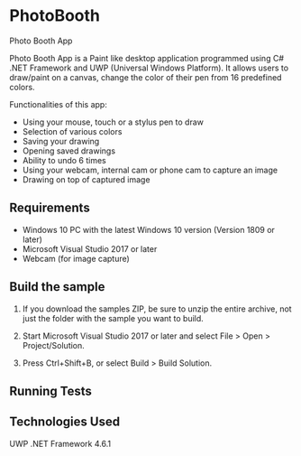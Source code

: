 # PhotoBooth
Photo Booth App

Photo Booth App is a Paint like desktop application programmed using C# .NET Framework and UWP (Universal Windows Platform). 
It allows users to draw/paint on a canvas, change the color of their pen from 16 predefined colors. 

Functionalities of this app:
<ul>
<li>Using your mouse, touch or a stylus pen to draw</li>

<li>Selection of various colors</li>

<li>Saving your drawing</li>

<li>Opening saved drawings</li>

<li>Ability to undo 6 times</li>

<li>Using your webcam, internal cam or phone cam to capture an image</li>

<li>Drawing on top of captured image</li>
</ul>
<h2>Requirements</h2>
<ul>
	<li>Windows 10 PC with the latest Windows 10 version (Version 1809 or later)</li>
	<li>Microsoft Visual Studio 2017 or later</li>
	<li>Webcam (for image capture)</li>
</ul>


<h2>Build the sample</h2>

1. If you download the samples ZIP, be sure to unzip the entire archive, not just the folder with the sample you want to build.

2. Start Microsoft Visual Studio 2017 or later and select File > Open > Project/Solution.

3. Press Ctrl+Shift+B, or select Build > Build Solution.

<h2>Running Tests</h2>

<h2>Technologies Used</h2>

UWP .NET Framework 4.6.1
